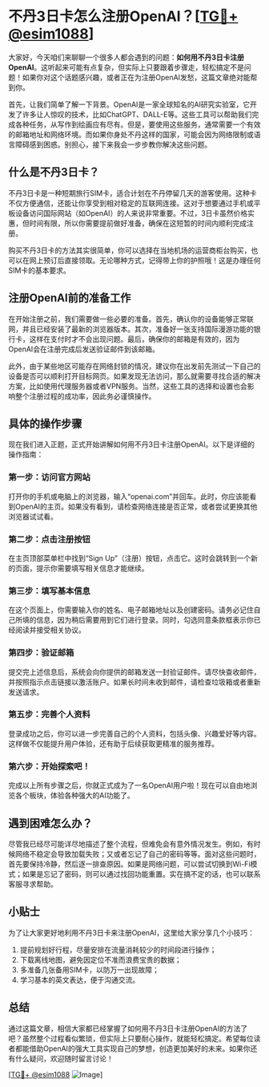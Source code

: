 # 不丹3日卡怎么注册OpenAI？[[TG💪+ @esim1088](https://t.me/s/esim1088)]

大家好，今天咱们来聊聊一个很多人都会遇到的问题：**如何用不丹3日卡注册OpenAI**。这听起来可能有点复杂，但实际上只要跟着步骤走，轻松搞定不是问题！如果你对这个话题感兴趣，或者正在为注册OpenAI发愁，这篇文章绝对能帮到你。

首先，让我们简单了解一下背景。OpenAI是一家全球知名的AI研究实验室，它开发了许多让人惊叹的技术，比如ChatGPT、DALL-E等。这些工具可以帮助我们完成各种任务，从写作到绘画应有尽有。但是，要使用这些服务，通常需要一个有效的邮箱地址和网络环境。而如果你身处不丹这样的国家，可能会因为网络限制或语言障碍感到困惑。别担心，接下来我会一步步教你解决这些问题。

## 什么是不丹3日卡？

不丹3日卡是一种短期旅行SIM卡，适合计划在不丹停留几天的游客使用。这种卡不仅方便通信，还能让你享受到相对稳定的互联网连接。这对于想要通过手机或平板设备访问国际网站（如OpenAI）的人来说非常重要。不过，3日卡虽然价格实惠，但时间有限，所以你需要提前做好准备，确保在这短暂的时间内顺利完成注册。

购买不丹3日卡的方法其实很简单，你可以选择在当地机场的运营商柜台购买，也可以在网上预订后直接领取。无论哪种方式，记得带上你的护照哦！这是办理任何SIM卡的基本要求。

## 注册OpenAI前的准备工作

在开始注册之前，我们需要做一些必要的准备。首先，确认你的设备能够正常联网，并且已经安装了最新的浏览器版本。其次，准备好一张支持国际漫游功能的银行卡，这样在支付时才不会出现问题。最后，确保你的邮箱是有效的，因为OpenAI会在注册完成后发送验证邮件到该邮箱。

此外，由于某些地区可能存在网络封锁的情况，建议你在出发前先测试一下自己的设备是否可以顺利打开目标网页。如果发现无法访问，那么就需要寻找合适的解决方案，比如使用代理服务器或者VPN服务。当然，这些工具的选择和设置也会影响整个注册过程的成功率，因此务必谨慎操作。

## 具体的操作步骤

现在我们进入正题，正式开始讲解如何用不丹3日卡注册OpenAI。以下是详细的操作指南：

### 第一步：访问官方网站

打开你的手机或电脑上的浏览器，输入“openai.com”并回车。此时，你应该能看到OpenAI的主页。如果没有看到，请检查网络连接是否正常，或者尝试更换其他浏览器试试看。

### 第二步：点击注册按钮

在主页顶部菜单栏中找到“Sign Up”（注册）按钮，点击它。这时会跳转到一个新的页面，提示你需要填写相关信息才能继续。

### 第三步：填写基本信息

在这个页面上，你需要输入你的姓名、电子邮箱地址以及创建密码。请务必记住自己所填的信息，因为稍后需要用到它们进行登录。同时，勾选同意条款框表示你已经阅读并接受相关协议。

### 第四步：验证邮箱

提交完上述信息后，系统会向你提供的邮箱发送一封验证邮件。请尽快查收邮件，并按照指示点击链接以激活账户。如果长时间未收到邮件，请检查垃圾箱或者重新发送请求。

### 第五步：完善个人资料

登录成功之后，你可以进一步完善自己的个人资料，包括头像、兴趣爱好等内容。这样做不仅能提升用户体验，还有助于后续获取更精准的服务推荐。

### 第六步：开始探索吧！

完成以上所有步骤之后，你就正式成为了一名OpenAI用户啦！现在可以自由地浏览各个板块，体验各种强大的AI功能了。

## 遇到困难怎么办？

尽管我已经尽可能详尽地描述了整个流程，但难免会有意外情况发生。例如，有时候网络不稳定会导致加载失败；又或者忘记了自己的密码等等。面对这些问题时，首先要保持冷静，然后逐一排查原因。如果是网络问题，可以尝试切换到Wi-Fi模式；如果是忘记了密码，则可以通过找回功能重置。实在搞不定的话，也可以联系客服寻求帮助。

## 小贴士

为了让大家更好地利用不丹3日卡来注册OpenAI，这里给大家分享几个小技巧：

1. 提前规划好行程，尽量安排在流量消耗较少的时间段进行操作；
2. 下载离线地图，避免因定位不准而浪费宝贵的数据；
3. 多准备几张备用SIM卡，以防万一出现故障；
4. 学习基本的英文表达，便于沟通交流。

## 总结

通过这篇文章，相信大家都已经掌握了如何用不丹3日卡注册OpenAI的方法了吧？虽然整个过程看似繁琐，但实际上只要耐心操作，就能轻松搞定。希望每位读者都能借助OpenAI的强大工具实现自己的梦想，创造更加美好的未来。如果你还有什么疑问，欢迎随时留言讨论！

[[TG💪+ @esim1088](https://t.me/s/esim1088) ![Image](https://i.postimg.cc/4NQfJmqS/Snipaste-2025-05-13-00-14-12.png)]